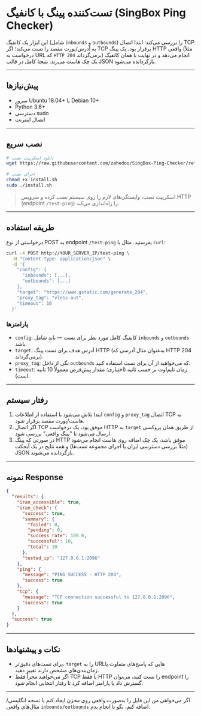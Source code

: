 # تست‌کننده پینگ با کانفیگ (SingBox Ping Checker)

این ابزار یک کانفیگ (شامل `inbounds` و `outbounds`) را بررسی می‌کند: ابتدا اتصال TCP به آدرس/پورت مقصد را تست می‌کند؛ اگر TCP برقرار بود، یک پینگ HTTP واقعی (مثلاً درخواست به URL که `HTTP 204` برمی‌گرداند) انجام می‌دهد و در نهایت با همان کانفیگ یک چک هاست می‌زند. نتیجهٔ کامل در قالب JSON بازگردانده می‌شود.

---

## پیش‌نیازها

* سرور Ubuntu 18.04+ یا Debian 10+
* Python 3.6+
* دسترسی sudo
* اتصال اینترنت

---

## نصب سریع

```bash
# دانلود اسکریپت نصب
wget https://raw.githubusercontent.com/zahedoo/SingBox-Ping-Checker/refs/heads/main/install.sh

# اجرای نصب
chmod +x install.sh
sudo ./install.sh
```

> اسکریپت نصب، وابستگی‌های لازم را روی سیستم نصب کرده و سرویس HTTP (endpoint `/test-ping`) را راه‌اندازی می‌کند.

---

## طریقه استفاده

درخواستی از نوع POST به endpoint `/test-ping` بفرستید. مثال با `curl`:

```bash
curl -X POST http://YOUR_SERVER_IP/test-ping \
  -H "Content-Type: application/json" \
  -d '{
    "config": {
      "inbounds": [...],
      "outbounds": [...]
    },
    "target": "https://www.gstatic.com/generate_204",
    "proxy_tag": "vless-out",
    "timeout": 10
  }'
```

### پارامترها

* `config`: کانفیگ کامل مورد نظر برای تست — باید شامل `inbounds` و `outbounds` باشد.
* `target`: آدرس هدف برای تست پینگ HTTP (به‌عنوان مثال آدرسی که HTTP 204 برمی‌گرداند).
* `proxy_tag`: تگی از داخل `outbounds` که می‌خواهید از آن برای تست استفاده کنید.
* `timeout`: زمان تایم‌اوت بر حسب ثانیه (اختیاری؛ مقدار پیش‌فرض معمولاً 10 ثانیه است).

---

## رفتار سیستم

1. ابتدا تلاش می‌شود با استفاده از اطلاعات `config` و `proxy_tag` اتصال TCP به هاست/پورت مقصد برقرار شود.
2. اگر اتصال TCP موفق بود، یک درخواست HTTP به `target` از طریق همان پروکسی ارسال می‌شود تا "پینگ واقعی" بررسی شود.
3. در صورتی که پینگ HTTP موفق باشد، یک چک اضافه روی هاست انجام می‌شود (مثلاً بررسی دسترسی ایران یا اجرای مجموعه تست‌ها) و همه نتایج در یک آبجکت JSON بازگردانده می‌شوند.

---

## نمونه Response

```json
{
  "results": {
    "iran_accessible": true,
    "iran_check": {
      "success": true,
      "summary": {
        "failed": 0,
        "pending": 0,
        "success_rate": 100.0,
        "successful": 10,
        "total": 10
      },
      "tested_ip": "127.0.0.1:2096"
    },
    "ping": {
      "message": "PING SUCCESS - HTTP 204",
      "success": true
    },
    "tcp": {
      "message": "TCP connection successful to 127.0.0.1:2096",
      "success": true
    }
  },
  "success": true
}
```

---

## نکات و پیشنهادها

* برای تست‌های دقیق‌تر، `target` را به URLهایی که پاسخ‌های متفاوت یا زمان‌بندی‌های مشخص دارند تغییر دهید.
* اگر می‌خواهید مجزاً فقط TCP یا فقط HTTP را تست کنید، می‌توان endpoint را گسترش داد یا پارامتر اضافه کرد تا رفتار انتخابی انجام شود.

---

اگر می‌خواهی من این فایل را به‌صورت واقعی روی مخزن ایجاد کنم یا نسخه انگلیسی/مثال‌های واقعی `inbounds/outbounds` اضافه کنم، بگو تا انجام بدم.
